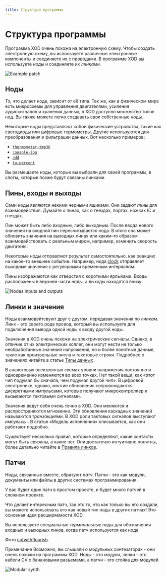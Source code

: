 ```yaml
---
title: Структура программы
---
```


# Структура программы

Программа XOD очень похожа на электронную схему. 
Чтобы создать электронную схему, 
вы используете различные электронные компоненты и соединяете их с проводами. В 
программе XOD вы используете _ноды_ и соединяете их _линками_.

![Example patch](./example.patch.png)

## Ноды

То, что делает нода, зависит от её типа. Так же, как в физическом мире есть микросхемы 
для управления двигателями, усиления аудиосигналов и хранения данных, в XOD доступно 
множество типов нод. Вы также можете легко создавать свои собственные ноды.

Некоторые ноды представляют собой физические устройства, такие как светодиоды или цифровые 
термометры. Другие используются для преобразования и фильтрации данных. 
Вот несколько примеров:

- [`thermometer-tmp36`](/libs/xod/common-hardware/thermometer-tmp36/)
- [`console-log`](/libs/xod/core/console-log/)
- [`add`](/libs/xod/core/add/)
- [`to-percent`](/libs/xod/core/to-percent/)

Вы размещаете ноды, которые вы выбрали для своей программы, в слоты, которые позже будут 
связаны линками.

## Пины, входы и выходы

Сами ноды являются некими черными ящиками. Они задают _пины_ для взаимодействия. 
Думайте о пинах, как о гнездах, портах, ножках IC и гнездах.

Пин может быть либо входным, либо выходным. После ввода нового значения на 
входной пин пересчитывается нода. В итоге она может обновить значения на выходных пинах 
или каким-то образом взаимодействовать с реальным миром, например, изменить 
скорость двигателя.

Некоторые ноды отправляют результат самостоятельно, как реакцию на какое-то внешнее событие. 
Например, нода [clock](/libs/xod/core/clock/) отправляет выходные значения с регулярными временным интервалом.

Пины изображаются как отверстия с короткими ярлыками. 
Входы расположены в верхней части ноды, а выходы находятся внизу.

![Nodes inputs and outputs](./nodes-inputs-outputs.png)

## Линки и значения

Ноды взаимодейтсвуют друг с другом, передавая значения по _линкам_. 
Линк - это своего рода провод, который вы используете для подключения вывода одной ноды к входу другой ноды.

Значения в XOD очень похожи на электрические сигналы. Однако, в отличие от их электрических коллег, они могут 
нести не только необработанные значения напряжения, но и более понятные данные, такие как произвольные числа 
и текстовые строки. Подробнее о значениях читайте в статье [Типы данных](../data-types/) .

В аналоговых электронных схемах уровни напряжения постоянно и одновременно изменяются во всех точках. 
Нет такой вещи, как «этот чип подумал бы сначала, чем подумал другой чип». В цифровой электронике, однако, 
многие обновления сопровождаются дискретными импульсами, которые получают микроконтроллер и вызываются тактовыми сигналами.

Значения ведут себя очень точно в XOD. Они меняются и распространяются мгновенно. Эти обновления каскадных значений 
называются _транзакциями_. В XOD роли тактовых сигналов выступают _импульсы_ . В статье «Модель исполнения» 
описывается, как они работают подробно.

Существует несколько правил, которые определяют, какие контакты могут быть связаны, а какие нет. 
Они достаточно интуитивно понятны, более детально читайте в [Правила линков](../linking-rules/).

## Патчи

Ноды, связанные вместе, образуют _патч_. Патчи - это как модули, документы или файлы 
в других системах программирования.

У вас будет один патч в простом проекте, и будет много патчей в сложном проекте.

Что делает интересным патч, так это то, что как только вы его создали, вы можете использовать его как новый 
тип ноды в других патчах! Это основная идея расширяемости XOD.

Вы используете специальные _терминальные ноды_ для обозначения входных и выходных пинов, когда патч используется как нода.

<div class="ui segment">
  <span class="ui bottom attached label">
    Фото
    <a href="https://www.flickr.com/photos/26735065@N00/">cutwithflourish</a>.
  </span>
  <p>
  <span class="ui blue ribbon label">Примечание</span>
    Возможно, вы слышали о модульных синтезаторах - они очень похожи на программы XOD. Ноды - это модули, линки - это 
    кабели CV с банановыми разъемами, а патчи - это стойка для модулей.
  </p>
  <div class="ui fluid image">
    <img src="modular-synth.jpg" alt="Modular synth" />
  </div>
</div>
